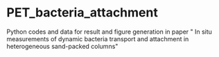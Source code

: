 # PET_bacteria_attachment
Python codes and data for result and figure generation in paper " In situ measurements of dynamic bacteria transport and attachment in heterogeneous sand-packed columns"
